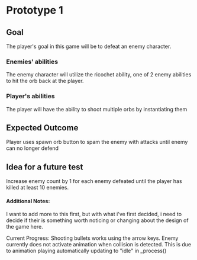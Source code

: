 # Prototype 1

## Goal
The player's goal in this game will be to defeat an enemy character. 

### Enemies' abilities
The enemy character will utilize the ricochet ability, one of 2 enemy abilities to hit the orb back at the player.

### Player's abilities
The player will have the ability to shoot multiple orbs by instantiating them

## Expected Outcome
Player uses spawn orb button to spam the enemy with attacks until enemy can no longer defend

## Idea for a future test
Increase enemy count by 1 for each enemy defeated until the player has killed at least 10 enemies.


#### Additional Notes:
I want to add more to this first, but with what i've first decided, i need to decide if their is something worth noticing or changing about the design of the game here.

Current Progress: Shooting bullets works using the arrow keys. Enemy currently does not activate animation when collision is detected. This is due to animation playing automatically updating to "idle" in _process()
